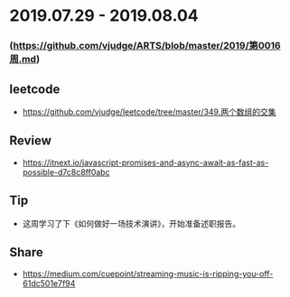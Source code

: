 # 2019.07.29 - 2019.08.04
### (https://github.com/vjudge/ARTS/blob/master/2019/第0016周.md)

## leetcode
* https://github.com/vjudge/leetcode/tree/master/349.两个数组的交集

## Review
* https://itnext.io/javascript-promises-and-async-await-as-fast-as-possible-d7c8c8ff0abc

## Tip
* 这周学习了下《如何做好一场技术演讲》，开始准备述职报告。

## Share
* https://medium.com/cuepoint/streaming-music-is-ripping-you-off-61dc501e7f94
